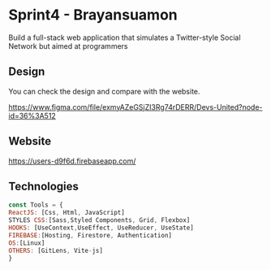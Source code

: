 # Sprint4 - Brayansuamon
Build a full-stack web application that simulates a Twitter-style Social Network but aimed at programmers

## Design
You can check the design and compare with the website.

https://www.figma.com/file/exmyAZeGSjZI3Rg74rDERR/Devs-United?node-id=36%3A512

## Website
https://users-d9f6d.firebaseapp.com/

## Technologies

```js
const Tools = {
ReactJS: [Css, Html, JavaScript]
STYLES CSS:[Sass,Styled Components, Grid, Flexbox]
HOOKS: [UseContext,UseEffect, UseReducer, UseState] 
FIREBASE:[Hosting, Firestore, Authentication]
OS:[Linux]
OTHERS: [GitLens, Vite-js]
}
```
```

